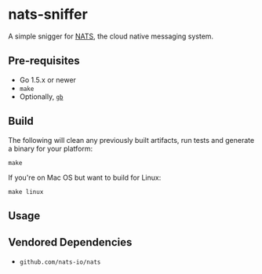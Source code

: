 # nats-sniffer
A simple snigger for [NATS](https://nats.io), the cloud native messaging system.

## Pre-requisites

* Go 1.5.x or newer
* `make`
* Optionally, [`gb`](http://getgb.io)

## Build

The following will clean any previously built artifacts, run tests and generate a binary for your platform:
```
make
```

If you're on Mac OS but want to build for Linux:
```
make linux
```

## Usage

## Vendored Dependencies

* `github.com/nats-io/nats`
